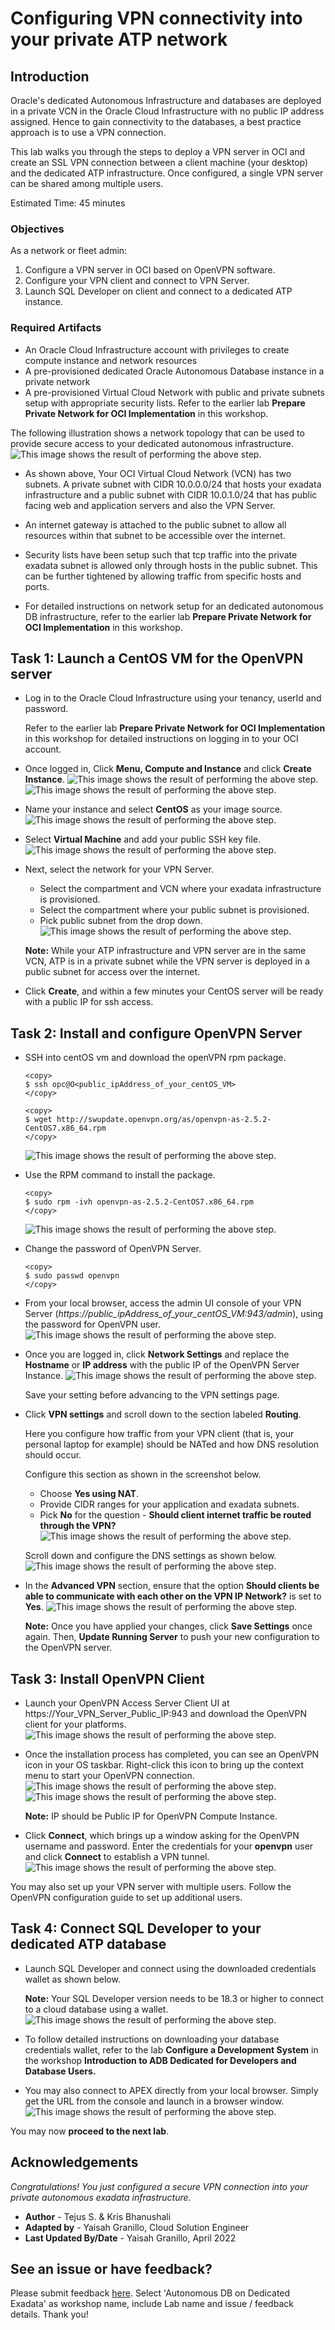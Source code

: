 # Configuring VPN connectivity into your private ATP network

## Introduction

Oracle's dedicated Autonomous Infrastructure and databases are deployed in a private VCN in the Oracle Cloud Infrastructure with no public IP address assigned. Hence to gain connectivity to the databases, a best practice approach is to use a VPN connection.

This lab walks you through the steps to deploy a VPN server in OCI and create an SSL VPN connection between a client machine (your desktop) and the dedicated ATP infrastructure. Once configured, a single VPN server can be shared among multiple users.

Estimated Time: 45 minutes

### Objectives
As a network or fleet admin:

1. Configure a VPN server in OCI based on OpenVPN software.
2. Configure your VPN client and connect to VPN Server.
3. Launch SQL Developer on client and connect to a dedicated ATP instance.


### Required Artifacts

- An Oracle Cloud Infrastructure account with privileges to create compute instance and network resources
- A pre-provisioned dedicated Oracle Autonomous Database instance in a private network
- A pre-provisioned Virtual Cloud Network with public and private subnets setup with appropriate security lists. Refer to the earlier lab **Prepare Private Network for OCI Implementation** in this workshop.

The following illustration shows a network topology that can be used to provide secure access to your dedicated autonomous infrastructure.
    ![This image shows the result of performing the above step.](./images/highlevelSSL.png " ")

- As shown above, Your OCI Virtual Cloud Network (VCN) has two subnets. A private subnet with CIDR 10.0.0.0/24 that hosts your exadata infrastructure and a public subnet with CIDR 10.0.1.0/24 that has public facing web and application servers and also the VPN Server.

- An internet gateway is attached to the public subnet to allow all resources within that subnet to be accessible over the internet.

- Security lists have been setup such that tcp traffic into the private exadata subnet is allowed only through hosts in the public subnet. This can be further tightened by allowing traffic from specific hosts and ports.

- For detailed instructions on network setup for an dedicated autonomous DB infrastructure, refer to the earlier lab **Prepare Private Network for OCI Implementation** in this workshop.


## Task 1: Launch a CentOS VM for the OpenVPN server

- Log in to the Oracle Cloud Infrastructure using your tenancy, userId and password.

    Refer to the earlier lab **Prepare Private Network for OCI Implementation** in this workshop for detailed instructions on logging in to your OCI account.

- Once logged in, Click **Menu, Compute and Instance** and click **Create Instance**.
    ![This image shows the result of performing the above step.](./images/createcompute.png " ")
    ![This image shows the result of performing the above step.](./images/createcompute2.png " ")

- Name your instance and select **CentOS** as your image source.
    ![This image shows the result of performing the above step.](./images/computeimage.png " ")

- Select **Virtual Machine** and add your public SSH key file.
    ![This image shows the result of performing the above step.](./images/computetype.png " ")

-  Next, select the network for your VPN Server.
    - Select the compartment and VCN where your exadata infrastructure is provisioned.
    - Select the compartment where your public subnet is provisioned.
    - Pick public subnet from the drop down.
    ![This image shows the result of performing the above step.](./images/computenetwork.png " ")

    **Note:** While your ATP infrastructure and VPN server are in the same VCN, ATP is in a private subnet while the VPN server is deployed in a public subnet for access over the internet.

-  Click **Create**, and within a few minutes your CentOS server will be ready with a public IP for ssh access.

## Task 2: Install and configure OpenVPN Server

-   SSH into centOS vm and download the openVPN rpm package.

    ```
    <copy>
    $ ssh opc@O<public_ipAddress_of_your_centOS_VM>
    </copy>
    ```
    ```
    <copy>
    $ wget http://swupdate.openvpn.org/as/openvpn-as-2.5.2-CentOS7.x86_64.rpm
    </copy>
    ```

    ![This image shows the result of performing the above step.](./images/openvpn-configure.jpeg " ")

-   Use the RPM command to install the package.

    ```
    <copy>
    $ sudo rpm -ivh openvpn-as-2.5.2-CentOS7.x86_64.rpm
    </copy>
    ```

    ![This image shows the result of performing the above step.](./images/openvpn-url.jpeg " ")

-   Change the password of OpenVPN Server.

    ```
    <copy>
    $ sudo passwd openvpn
    </copy>
    ```

-    From your local browser, access the admin UI console of your VPN Server (*https://public_ipAddress_of_your_centOS_VM:943/admin*), using the password for OpenVPN user.
    ![This image shows the result of performing the above step.](./images/openvpn-login.png " ")

-   Once you are logged in, click **Network Settings** and replace the **Hostname** or **IP address** with the public IP of the OpenVPN Server Instance.
    ![This image shows the result of performing the above step.](./images/openvpn-network.png " ")

    Save your setting before advancing to the VPN settings page.

- Click **VPN settings** and scroll down to the section labeled **Routing**.

    Here you configure how traffic from your VPN client (that is, your personal laptop for example) should be NATed and how DNS resolution should occur.

    Configure this section as shown in the screenshot below.
    - Choose **Yes using NAT**.
    - Provide CIDR ranges for your application and exadata subnets.
    - Pick **No** for the question - **Should client internet traffic be routed through the VPN?**
        ![This image shows the result of performing the above step.](./images/vpn-nat.png " ")

    Scroll down and configure the DNS settings as shown below.
        ![This image shows the result of performing the above step.](./images/vpn-routing2.png " ")

-   In the **Advanced VPN** section, ensure that the option **Should clients be able to communicate with each other on the VPN IP Network?** is set to **Yes**.
    ![This image shows the result of performing the above step.](./images/openvpn-advancedvpn.png " ")

    **Note:** Once you have applied your changes, click **Save Settings** once again. Then, **Update Running Server** to push your new configuration to the OpenVPN server.

## Task 3: Install OpenVPN Client

-   Launch your OpenVPN Access Server Client UI at https://Your\_VPN\_Server\_Public\_IP:943 and download the OpenVPN client for your platforms.
    ![This image shows the result of performing the above step.](./images/openvpn-client.png " ")

-   Once the installation process has completed, you can see an OpenVPN icon in your OS taskbar. Right-click this icon to bring up the context menu to start your OpenVPN connection.
    ![This image shows the result of performing the above step.](./images/openvpn-conn.png " ")
    ![This image shows the result of performing the above step.](./images/openvpn-client-conn.png " ")

    **Note:** IP should be Public IP for OpenVPN Compute Instance.

-   Click **Connect**, which brings up a window asking for the OpenVPN username and password. Enter the credentials for your **openvpn** user and click **Connect** to establish a VPN tunnel.
    ![This image shows the result of performing the above step.](./images/openvpn-clientwindow.png " ")

You may also set up your VPN server with multiple users. Follow the OpenVPN configuration guide to set up additional users.


## Task 4: Connect SQL Developer to your dedicated ATP database

- Launch SQL Developer and connect using the downloaded credentials wallet as shown below.

    **Note:** Your SQL Developer version needs to be 18.3 or higher to connect to a cloud database using a wallet.
    ![This image shows the result of performing the above step.](./images/atpd-conn.png " ")

- To follow detailed instructions on downloading your database credentials wallet, refer to the lab **Configure a Development System** in the workshop **Introduction to ADB Dedicated for Developers and Database Users.**

- You may also connect to APEX directly from your local browser. Simply get the URL from the console and launch in a browser window.
    ![This image shows the result of performing the above step.](./images/atpd-application-apex.png " ")

You may now **proceed to the next lab**.

## Acknowledgements

*Congratulations! You just configured a secure VPN connection into your private autonomous exadata infrastructure.*

- **Author** - Tejus S. & Kris Bhanushali
- **Adapted by** -  Yaisah Granillo, Cloud Solution Engineer
- **Last Updated By/Date** - Yaisah Granillo, April 2022


## See an issue or have feedback?
Please submit feedback [here](https://apexapps.oracle.com/pls/apex/f?p=133:1:::::P1_FEEDBACK:1).   Select 'Autonomous DB on Dedicated Exadata' as workshop name, include Lab name and issue / feedback details. Thank you!
